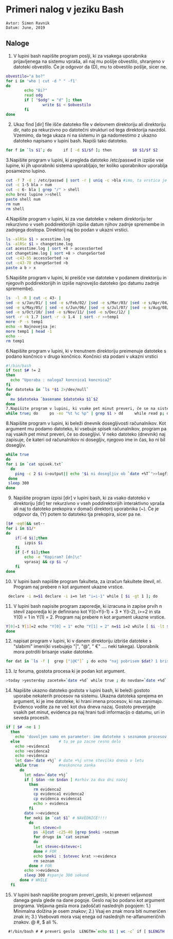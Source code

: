 
# Primeri nalog v jeziku Bash

```
Avtor: Šimen Ravnik
Datum: June, 2019
```

## Naloge

1. V lupini bash napišite program poslji, ki za vsakega uporabnika prijavljenega na sistemu vpraša, ali naj mu pošlje obvestilo, shranjeno v datoteki obvestilo. Če je odgovor da (D), mu to obvestilo pošlje, sicer ne.

```bash
obvestilo="a bo?"
for i in 'who | cut -d " " -f1'
do
        echo "Bi?"
        read odg
        if [ "$odg" = "d" ]; then
                write $i < $obvestilo
        fi
done
```
2. Ukaz find [dir] file išče datoteko file v delovnem direktoriju ali direktoriju dir, nato pa rekurzivno po datotečni strukturi od tega direktorija navzdol. Vzemimo, da tega ukaza ni na sistemu in ga nadomestimo z ukazno datoteko napisano v lupini bash. Napiši tako datoteko.

```bash
for f in `ls $1`; do     if [ -d $1/$f ]; then         $0 $1/$f $2     fi     if [ $f = $2 ]; then         echo $1/$f     fi done
```

3.Napišite program v lupini, ki pregleda datoteko /etc/passwd in izpiše vse lupine, ki jih uporabniki sistema uporabljajo, ter koliko uporabnikov uporablja posamezno lupino.

```bash
cut -f 7 -d : /etc/passwd | sort -r | uniq -c >bla #imo, ta vrstica je dost
cut -c 1-5 bla > num
cut -c 6- bla | grep "/" > shell
echo brez lupine >>shell
paste shell num
rm num
rm shell
```


4.Napišite program v lupini, ki za vse datoteke v nekem direktoriju ter rekurzivno v vseh poddirektorijih izpiše datum njihov zadnje spremembe in zadnjega dostopa.  Direktorij naj bo podan v ukazni vrstici.

```bash
ls -alRSa $1 > acesstime.log
ls -alRSc $1 > changetime.log
cat acesstime.log | sort +8 > accessSorted
cat changetime.log | sort +8 > changeSorted
cut -c43-55 accessSorted >a
cut -c43-70 changeSorted >b
paste a b > x
```


5.Napišite program v lupini, ki preišče vse datoteke v podanem direktoriju in njegovih poddirektorijih in izpiše najnovejšo datoteko (po datumu zadnje spremembe).

```bash
ls  -l -R | cut -c 43- |
sed -e s/Jan/01/ | sed -e s/Feb/02/ |sed -e s/Mar/03/ |sed -e s/Apr/04/ |
sed -e s/May/05/ | sed -e s/Jun/06/ |sed -e s/Jul/07/ |sed -e s/Aug/08/ |sed -e s/Sep/09/ |
sed -e s/Oct/10/ |sed -e s/Nov/11/ |sed -e s/Dec/12/ |
sort -r -k 1.7 |sort -r -k 1.4  | sort -r >>temp1
more -P -s temp1
echo -n Najnovejsa je:
more temp1 | head -1
echo --
rm temp1
```

6.Napišite program v lupini, ki v trenutnem direktoriju preimenuje datoteke s podano končnico v drugo končnico. Končnici sta podani v ukazni vrstici

```bash
#!/bin/bash
if test $# != 2
then
  echo "Uporaba : naloga7 koncnica1 koncnica2"
fi
for datoteka in `ls *$1 2>/dev/null`
do
  mv $datoteka `basename $datoteka $1`$2
done  
7.Napišite program v lupini, ki vsake pet minut preveri, če se na sistemu pojavi nek proces in ga poskusa ubiti. Ime procesa podamo v ukazni vrstici
while true; do     ps -eo "%t %c %p" | grep $1 > dd     while read p; do         if [ `echo $p | grep -o ":" | wc -l` -eq 1 ]; then             if [ `echo $p | cut -d":" -f1` -lt 5 ]; then                 kill `echo $p | awk '!/(Avail|shm|udev)/{print $3}'`             fi         fi     done < dd     sleep 300     rm dd done
```

8.Napišite program v lupini, ki beleži dnevnik dosegljivosti računalnikov. Kot argument mu podamo datoteko, ki vsebuje spisek računalnikov, program pa naj vsakih pet minut preveri, če so dosegljivi. V neko datoteko (dnevnik) naj zapisuje, če kateri od računalnikov ni dosegljiv, njegovo ime in čas,
ko ni bil dosegljiv.

```bash
while true
do  
for i in `cat spisek.txt`
  do
    ping -c 2 $i &>output|| echo "$i ni dosegljiv ob `date +%T`">>logfile
 done
 sleep 300
done
```
9. Napišite program izpisi [dir] v lupini bash, ki za vsako datoteko v direktoriju [dir] ter rekurzivno v vseh poddirektorijih interaktivno vpraša ali naj to datoteko prekopira v domači direktorij uporabnika (~). Če je odgovor da, (Y) potem to datoteko tja prekopira, sicer pa ne.

```bash
[$# -eq0]&& set--
for i in $1/*
do
	if[-d $i];then
		izpis $i
	fi
	if [-f $i];then
		echo -e "Kopiram? [dn]\c"
		vprasaj && cp $i ~/
	fi
done
```

10. V lupini bash napišite program fakulteta, za izračun fakultete števil, n!. Program naj prebere n kot argument ukazne vrstice.

```bash
 declare -i n=$1 declare -i i=n let "i=i-1" while [ $i -gt 1 ]; do     let "n=n*i"     let "i=i-1" done echo $n
```

11. V lupini bash napisite program zaporedje, ki izracuna in zapise prvih n stevil zaporedja ki je definirano kot Y(i)=Y(i-1) + 3 * Y(i-2), i>=2 in sta Y(0) = 1 in Y(1) = 2. Program naj prebere n kot argument ukazne vrstice. 

```bash
Y[0]=1 Y[1]=2 echo "Y[0] = 1" echo "Y[1] = 2" n=$1 i=2 while [ $i -lt $n ]; do     declare -i a=${Y[`echo "$i-1"|bc`]}     declare -i b=${Y[`echo "$i-2"|bc`]}     Y[$i]=`echo "$a + ( 3 * $b )" | bc`
done
```

12. napisat program v lupini, ki v danem direktoriju izbriše datoteke s "slabimi" imeni(ki vsebujejo "|", "@", " €" .... neki takega). Uporabnik mora potrditi brisanje vsake datoteke.

```bash
for dat in `ls -f |  grep ["|@€"]` ; do echo "naj pobrisem $dat? 1 brise" read odgovor if [ $odgovor -eq 1 ] ;then rm $dat echo "$dat pobrisana" fi done
```

13. Iz foruma, gostota procesa ki je podan kot argument.

```bash
>today >yesterday zacetek=`date +%d` while true ; do novdan=`date +%d` # kej takega pomojem fali v skripti if [ $novdan -ne $zacetek ] ;then cp today yesterday >today zacetek=$novdan # da nebo spet padel v to zanko cez 30 sekund fi echo "dne `date +%d` je stevilo iskanih procesov">>today ps -e | grep $1 | wc -l >>today sleep 30 done
```

14. Napišite ukazno datoteko gostota v lupini bash, ki beleži gostoto uporabe nekaterih procesov na sistemu. Ukazna datoteka sprejema en argument, ki je ime datoteke, ki hrani imena procesov, ki nas zanimajo. Evidenco vodite za ne več kot dva dneva nazaj. Gostoto preverjajte vsakih pet minut, evidenca pa naj hrani tudi informacijo o datumu, uri in seveda procesih.

```bash
if [ $# -ne 1 ]
  then
    echo 'dovoljen samo en parameter: ime datoteke s seznamom procesov'
  else                 # tu se pa zacne resno delo
    echo >evidenca1
    echo >evidenca2
    echo >evidenca
    let dan=`date +%j` # date +%j vrne stevilko dneva v letu
    while true         #neskoncna zanka
      do
        let ndan=`date +%j`
        if [ $dan -ne $ndan ] #arhiv za dva dni nazaj
          then
            rm evidenca2
            cp evidenca1 evidenca2
            cp evidenca evidenca1
            echo > evidenca
          fi
        date >>evidenca
        for neki in `cat $1` # NAVEDNICE!!!!
          do
            let stevec=0
            ps -A|cut -c25-40 |grep $neki >seznam
            for drugo in `cat seznam`
            do
             let stevec=$stevec+1
            done # FOR
            echo $neki : $stevec krat >>evidenca
            rm seznam
          done # FOR
        echo >>evidenca
        sleep 300 #spanje 300 sekund
      done # WHILE
  fi
```

15. V lupini bash napišite program preveri_geslo, ki preveri veljavnost danega gesla glede na dane pogoje. Geslo naj bo podano kot argument programa. Veljavna gesla mora zadoščati naslednjih pogojem: 1.) Minimalna dolžina je osem znakov; 2.) Vsaj en znak mora biti numeričen znak in; 3.) Vsebovati mora vsaj enega od naslednjih ne-alfanumeričnih znakov. @ #, $ ali %.

```bash
 #!/bin/bash # # preveri geslo  LENGTH=`echo $1 | wc -c` if [ $LENGTH -le 8 ] then     echo "Geslo ima premalo črk."     exit fi  if ! [ `echo $1 | grep -E "[0-9]+.*[0-9]+"` ] then     echo "Geslo ima premalo numeričnih znakov."     exit fi  if ! [ `echo $1 | grep -E "[@%\$\#]+.*[@%\$\#]+"` ] then     echo "Geslo ima premalo ne-alfanumeričnih znakov."     exit fi  echo "Geslo je OK."
```
